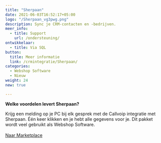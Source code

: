 ```yaml
---
title: "Sherpaan"
date: 2021-06-03T16:52:17+05:00
logo: "/Sherpaan_vg3pwg.png"
description: Sync je CRM-contacten en -bedrijven.
meer_info:
  - title: Support
    url: /ondersteuning/
ontwikkelaar:
  - title: Via SQL
button:
  title: Meer informatie
  link: /crmintegratie/Sherpaan/
categories:
  - Webshop Software
  - Nieuw
weight: 24
new: true

---
```


**Welke voordelen levert Sherpaan?**

Krijg een melding op je PC bij elk gesprek met de Callvoip integratie met Sherpaan. Één keer klikken en je hebt alle gegevens voor je. Dit pakket wordt veel gebruikt als Webshop Software.<br><br><a href="/marketplace" class="button">Naar Marketplace</a>
